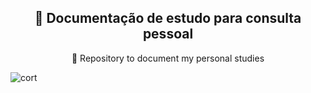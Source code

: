 <h2 align="center">
    <a">🔗 Documentação de estudo para consulta pessoal</a>
</h2>
<p align="center">🚀 Repository to document my personal studies </p> 

![cort](https://user-images.githubusercontent.com/56550632/120037606-46681700-bfd8-11eb-9dce-cab735c07f91.jpeg)
